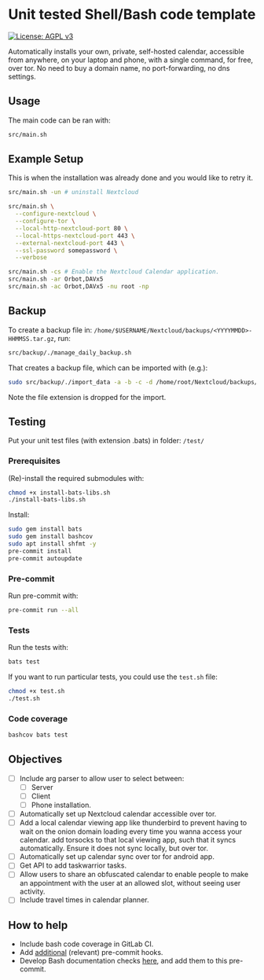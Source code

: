 # Unit tested Shell/Bash code template

[![License: AGPL v3](https://img.shields.io/badge/License-AGPL_v3-blue.svg)](https://www.gnu.org/licenses/agpl-3.0)

Automatically installs your own, private, self-hosted calendar, accessible from
anywhere, on your laptop and phone, with a single command, for free, over tor.
No need to buy a domain name, no port-forwarding, no dns settings.

## Usage

The main code can be ran with:

```sh
src/main.sh
```

## Example Setup

This is when the installation was already done and you would like to retry it.

```sh
src/main.sh -un # uninstall Nextcloud

src/main.sh \
  --configure-nextcloud \
  --configure-tor \
  --local-http-nextcloud-port 80 \
  --local-https-nextcloud-port 443 \
  --external-nextcloud-port 443 \
  --ssl-password somepassword \
  --verbose

src/main.sh -cs # Enable the Nextcloud Calendar application.
src/main.sh -ar Orbot,DAVx5
src/main.sh -ac Orbot,DAVx5 -nu root -np
```

## Backup

To create a backup file in:
`/home/$USERNAME/Nextcloud/backups/<YYYYMMDD>-HHMMSS.tar.gz`, run:

```sh
src/backup/./manage_daily_backup.sh
```

That creates a backup file, which can be imported with (e.g.):

```sh
sudo src/backup/./import_data -a -b -c -d /home/root/Nextcloud/backups/20230525-011206
```

Note the file extension is dropped for the import.

## Testing

Put your unit test files (with extension .bats) in folder: `/test/`

### Prerequisites

(Re)-install the required submodules with:

```sh
chmod +x install-bats-libs.sh
./install-bats-libs.sh
```

Install:

```sh
sudo gem install bats
sudo gem install bashcov
sudo apt install shfmt -y
pre-commit install
pre-commit autoupdate
```

### Pre-commit

Run pre-commit with:

```sh
pre-commit run --all
```

### Tests

Run the tests with:

```sh
bats test
```

If you want to run particular tests, you could use the `test.sh` file:

```sh
chmod +x test.sh
./test.sh
```

### Code coverage

```sh
bashcov bats test
```

## Objectives

- [ ] Include arg parser to allow user to select between:
  - [ ] Server
  - [ ] Client
  - [ ] Phone
    installation.
- [ ] Automatically set up Nextcloud calendar accessible over tor.
- [ ] Add a local calendar viewing app like thunderbird to prevent having to wait
  on the onion domain loading every   time you wanna access your calendar. add
  torsocks to that local viewing app, such that it syncs automatically. Ensure
  it does not sync locally, but over tor.
- [ ] Automatically set up calendar sync over tor for android app.
- [ ] Get API to add taskwarrior tasks.
- [ ] Allow users to share an obfuscated calendar to enable people to make an
  appointment with the user at an allowed slot, without seeing user activity.
- [ ] Include travel times in calendar planner.

## How to help

- Include bash code coverage in GitLab CI.
- Add [additional](https://pre-commit.com/hooks.html) (relevant) pre-commit hooks.
- Develop Bash documentation checks
  [here](https://github.com/TruCol/checkstyle-for-bash), and add them to this
  pre-commit.
